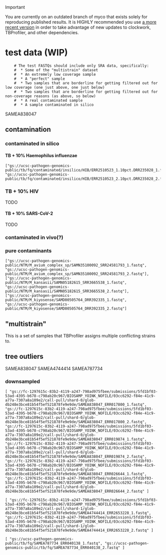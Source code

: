 > [!IMPORTANT]  
> You are currently on an outdated branch of myco that exists solely for reproducing published results. It is HIGHLY recommended you use [a more recent version](https://github.com/aofarrel/myco) in order to take advantage of new updates to clockwork, TBProfiler, and other dependencies.

# test data (WIP)

		# The test FASTQs should include only SRA data, specifically:
		#  * Some of the "multistrain" dataset
		#  * An extremely low coverage sample
		#  * A "perfect" sample
		#  * Two samples that are borderline for getting filtered out for low coverage (one just above, one just below)
		#  * Two samples that are borderline for getting filtered out for non-coverage reasons (as above, so below)
		#  * A real contaminated sample
		#  * A sample contaminated in silico
SAMEA838047

## contamination
### contaminated in silico
#### TB + 10% Haemophilus influenzae
```
["gs://ucsc-pathogen-genomics-public/tb/fq/contaminated/insilico/HIB/ERR2510523_1.10pct.DRR235028_1.fq.gz",
"gs://ucsc-pathogen-genomics-public/tb/fq/contaminated/insilico/HIB/ERR2510523_2.10pct.DRR235028_2.fq.gz"]
```

### TB + 10% HIV
TODO

#### TB + 10% SARS-CoV-2
TODO


### contaminated in vivo(?)

### pure contaminants
```
["gs://ucsc-pathogen-genomics-public/NTM/M_avium_complex_sp/SAMN35100092_SRR24581793_1.fastq", 
"gs://ucsc-pathogen-genomics-public/NTM/M_avium_complex_sp/SAMN35100092_SRR24581793_2.fastq"],
["gs://ucsc-pathogen-genomics-public/NTM/M_kansasii/SAMN05182615_SRR3665538_1.fastq", 
"gs://ucsc-pathogen-genomics-public/NTM/M_kansasii/SAMN05182615_SRR3665538_2.fastq"],
["gs://ucsc-pathogen-genomics-public/NTM/M_kiyosense/SAMD00505764_DRR392335_1.fastq",
"gs://ucsc-pathogen-genomics-public/NTM/M_kiyosense/SAMD00505764_DRR392335_2.fastq"]
```

## "multistrain"
This is a set of samples that TBProfiler assigns multiple conflicting strains to.

## tree outliers
SAMEA838047
SAMEA4744414
SAMEA787734



### downsampled
	[ "gs://fc-1297615c-83b2-4119-a247-798ad975fbee/submissions/5fd1bf03-53ad-4395-b678-c798ab20c967/BIOSAMP_YOINK_NOFILE/03cc6292-f84e-41c9-a77a-7307a8a109e2/call-pull/shard-0/glob-db248e3bce81b54f5ef521878fe9e9de/SAMEA838047_ERR017800_1.fastq", "gs://fc-1297615c-83b2-4119-a247-798ad975fbee/submissions/5fd1bf03-53ad-4395-b678-c798ab20c967/BIOSAMP_YOINK_NOFILE/03cc6292-f84e-41c9-a77a-7307a8a109e2/call-pull/shard-0/glob-db248e3bce81b54f5ef521878fe9e9de/SAMEA838047_ERR017800_2.fastq", "gs://fc-1297615c-83b2-4119-a247-798ad975fbee/submissions/5fd1bf03-53ad-4395-b678-c798ab20c967/BIOSAMP_YOINK_NOFILE/03cc6292-f84e-41c9-a77a-7307a8a109e2/call-pull/shard-0/glob-db248e3bce81b54f5ef521878fe9e9de/SAMEA838047_ERR019874_1.fastq", "gs://fc-1297615c-83b2-4119-a247-798ad975fbee/submissions/5fd1bf03-53ad-4395-b678-c798ab20c967/BIOSAMP_YOINK_NOFILE/03cc6292-f84e-41c9-a77a-7307a8a109e2/call-pull/shard-0/glob-db248e3bce81b54f5ef521878fe9e9de/SAMEA838047_ERR019874_2.fastq", "gs://fc-1297615c-83b2-4119-a247-798ad975fbee/submissions/5fd1bf03-53ad-4395-b678-c798ab20c967/BIOSAMP_YOINK_NOFILE/03cc6292-f84e-41c9-a77a-7307a8a109e2/call-pull/shard-0/glob-db248e3bce81b54f5ef521878fe9e9de/SAMEA838047_ERR026644_1.fastq", "gs://fc-1297615c-83b2-4119-a247-798ad975fbee/submissions/5fd1bf03-53ad-4395-b678-c798ab20c967/BIOSAMP_YOINK_NOFILE/03cc6292-f84e-41c9-a77a-7307a8a109e2/call-pull/shard-0/glob-db248e3bce81b54f5ef521878fe9e9de/SAMEA838047_ERR026644_2.fastq" ]
	
	[ "gs://fc-1297615c-83b2-4119-a247-798ad975fbee/submissions/5fd1bf03-53ad-4395-b678-c798ab20c967/BIOSAMP_YOINK_NOFILE/03cc6292-f84e-41c9-a77a-7307a8a109e2/call-pull/shard-1/glob-db248e3bce81b54f5ef521878fe9e9de/SAMEA4744414_ERR2653228_1.fastq", "gs://fc-1297615c-83b2-4119-a247-798ad975fbee/submissions/5fd1bf03-53ad-4395-b678-c798ab20c967/BIOSAMP_YOINK_NOFILE/03cc6292-f84e-41c9-a77a-7307a8a109e2/call-pull/shard-1/glob-db248e3bce81b54f5ef521878fe9e9de/SAMEA4744414_ERR2653228_2.fastq" ]
	
	[ "gs://ucsc-pathogen-genomics-public/tb/fq/SAMEA787734_ERR040138_1.fastq", "gs://ucsc-pathogen-genomics-public/tb/fq/SAMEA787734_ERR040138_2.fastq" ]